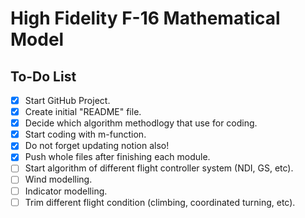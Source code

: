 # High Fidelity F-16 Mathematical Model

## To-Do List
- [x] Start GitHub Project.
- [x] Create initial "README" file.
- [x] Decide which algorithm methodlogy that use for coding.
- [x] Start coding with m-function.
- [x] Do not forget updating notion also!
- [x] Push whole files after finishing each module.
- [ ] Start algorithm of different flight controller system (NDI, GS, etc).
- [ ] Wind modelling.
- [ ] Indicator modelling.
- [ ] Trim different flight condition (climbing, coordinated turning, etc).
